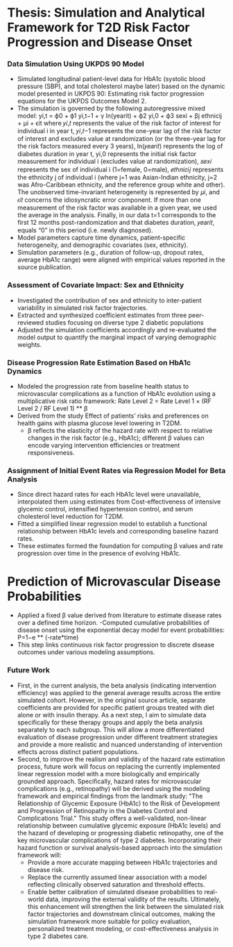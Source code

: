 # Thesis: Simulation and Analytical Framework for T2D Risk Factor Progression and Disease Onset
### Data Simulation Using UKPDS 90 Model
- Simulated longitudinal patient-level data for HbA1c (systolic blood pressure (SBP), and total cholesterol maybe later) based on the dynamic model presented in UKPDS 90: Estimating risk factor progression equations for the UKPDS Outcomes Model 2.
- The simulation is governed by the following autoregressive mixed model:
	yi,t = ϕ0 + ϕ1 yi,t−1 + γ ln(yearit) + ϕ2 yi,0 + ϕ3 sexi + βj ethnicij + μi + ϵit 
where 𝑦𝑖,𝑡 represents the value of the risk factor of interest for individual i in year t, 𝑦𝑖,𝑡−1 represents the one-year lag of the risk factor of interest and excludes value at randomization (or the three-year lag for the risk factors measured every 3 years), ln(𝑦𝑒𝑎𝑟𝑖𝑡) represents the log of diabetes duration in year t, yi,0 represents the initial risk factor measurement for individual i (excludes value at randomization), 𝑠𝑒𝑥𝑖 represents the sex of individual i (1=female, 0=male), 𝑒𝑡ℎ𝑛𝑖𝑐𝑖𝑗 represents the ethnicity j of individual i (where j=1 was Asian-Indian ethnicity, j=2 was Afro-Caribbean ethnicity, and the reference group white and other). The unobserved time-invariant heterogeneity is represented by 𝜇𝑖, and 𝜖𝑖𝑡 concerns the idiosyncratic error component. If more than one measurement of the risk factor was available in a given year, we used the average in the analysis. Finally, in our data t=1 corresponds to the first 12 months post-randomization and that diabetes duration, 𝑦𝑒𝑎𝑟𝑖𝑡, equals “0” in this period (i.e. newly diagnosed).
- Model parameters capture time dynamics, patient-specific heterogeneity, and demographic covariates (sex, ethnicity).
- Simulation parameters (e.g., duration of follow-up, dropout rates, average HbA1c range) were aligned with empirical values reported in the source publication.
### Assessment of Covariate Impact: Sex and Ethnicity
- Investigated the contribution of sex and ethnicity to inter-patient variability in simulated risk factor trajectories.
- Extracted and synthesized coefficient estimates from three peer-reviewed studies focusing on diverse type 2 diabetic populations
- Adjusted the simulation coefficients accordingly and re-evaluated the model output to quantify the marginal impact of varying demographic weights.
### Disease Progression Rate Estimation Based on HbA1c Dynamics
- Modeled the progression rate from baseline health status to microvascular complications as a function of HbA1c evolution using a multiplicative risk ratio framework: 
	Rate Level 2 = Rate Level 1 × (RF Level 2 / RF Level 1) ** β
- Derived from the study Effect of patients’ risks and preferences on health gains with plasma glucose level lowering in T2DM.
  - β reflects the elasticity of the hazard rate with respect to relative changes in the risk factor (e.g., HbA1c); different β values can encode varying intervention efficiencies or treatment responsiveness.
### Assignment of Initial Event Rates via Regression Model for Beta Analysis
- Since direct hazard rates for each HbA1c level were unavailable, interpolated them using estimates from Cost-effectiveness of intensive glycemic control, intensified hypertension control, and serum cholesterol level reduction for T2DM.
- Fitted a simplified linear regression model to establish a functional relationship between HbA1c levels and corresponding baseline hazard rates.
- These estimates formed the foundation for computing β values and rate progression over time in the presence of evolving HbA1c.
# Prediction of Microvascular Disease Probabilities
- Applied a fixed β value derived from literature to estimate disease rates over a defined time horizon.
-Computed cumulative probabilities of disease onset using the exponential decay model for event probabilities:
			P=1−e ** (-rate*time)
- This step links continuous risk factor progression to discrete disease outcomes under various modeling assumptions.
### Future Work
- First, in the current analysis, the beta analysis (indicating intervention efficiency) was applied to the general average results across the entire simulated cohort. However, in the original source article, separate coefficients are provided for specific patient groups treated with diet alone or with insulin therapy. As a next step, I aim to simulate data specifically for these therapy groups and apply the beta analysis separately to each subgroup. This will allow a more differentiated evaluation of disease progression under different treatment strategies and provide a more realistic and nuanced understanding of intervention effects across distinct patient populations.
- Second, to improve the realism and validity of the hazard rate estimation process, future work will focus on replacing the currently implemented linear regression model with a more biologically and empirically grounded approach. Specifically, hazard rates for microvascular complications (e.g., retinopathy) will be derived using the modeling framework and empirical findings from the landmark study:
"The Relationship of Glycemic Exposure (HbA1c) to the Risk of Development and Progression of Retinopathy in the Diabetes Control and Complications Trial."
This study offers a well-validated, non-linear relationship between cumulative glycemic exposure (HbA1c levels) and the hazard of developing or progressing diabetic retinopathy, one of the key microvascular complications of type 2 diabetes. Incorporating their hazard function or survival analysis-based approach into the simulation framework will:
  - Provide a more accurate mapping between HbA1c trajectories and disease risk.
  - Replace the currently assumed linear association with a model reflecting clinically observed saturation and threshold effects.
  - Enable better calibration of simulated disease probabilities to real-world data, improving the external validity of the results.
Ultimately, this enhancement will strengthen the link between the simulated risk factor trajectories and downstream clinical outcomes, making the simulation framework more suitable for policy evaluation, personalized treatment modeling, or cost-effectiveness analysis in type 2 diabetes care.

